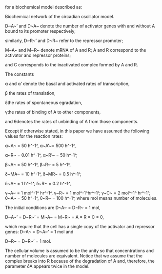 for a biochemical model described as: 

Biochemical network of the circadian oscillator model. 

D~A~’ and D~A~ denote the number of activator genes with and without A bound to its promoter respectively; 

similarly, D~R~’ and D~R~ refer to the repressor promoter; 

M~A~ and M~R~ denote mRNA of A and R; A and R correspond to the activator and repressor proteins; 

and C corresponds to the inactivated complex formed by A and R. 

The constants 

α and α’ denote the basal and activated rates of
transcription, 

β the rates of translation, 

δthe rates of spontaneous egradation,  

γthe rates of binding of A to other components, 

and θdenotes the rates of unbinding of A from those components. 



Except if otherwise stated, in this paper we have assumed the following values for the reaction rates: 

α~A~ = 50 h^-1^, α~A’~= 500 h^-1^, 

α~R~ = 0.01 h^-1^, α~R’~ = 50 h^-1^, 

β~A~ = 50 h^-1^, β~R~ = 5 h^-1^, 

δ~MA~ = 10 h^-1^, δ~MR~ = 0.5 h^-1^, 

δ~A~ = 1 h^-1^, δ~R~ = 0.2 h^-1^, 

γ~A~ = 1 mol^-1^ hr^-1^, γ~R~ = 1 mol^-1^hr^-1^, γ~C~ = 2 mol^-1^ hr^-1^, 
θ~A~ = 50 h^-1^, θ~R~ = 100 h^-1^, where mol means number of molecules. 

The initial conditions are D~A~ = D~R~ = 1 mol, 

D~A~’ = D~R~’ = M~A~ = M~R~ = A = R = C = 0, 

which require that the cell has a single copy of the activator and repressor genes: D~A~ = D~A~’ = 1 mol and 

D~R~ = D~R~’ = 1 mol. 

The cellular volume is assumed to be the unity so that concentrations and number of molecules are equivalent. Notice that we assume that the complex breaks into R because of the degradation of A and, therefore, the parameter δA appears twice in the model.  
